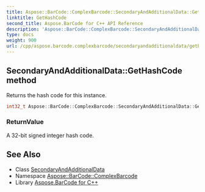 ```yaml
---
title: Aspose::BarCode::ComplexBarcode::SecondaryAndAdditionalData::GetHashCode method
linktitle: GetHashCode
second_title: Aspose.BarCode for C++ API Reference
description: 'Aspose::BarCode::ComplexBarcode::SecondaryAndAdditionalData::GetHashCode method. Returns the hash code for this instance in C++.'
type: docs
weight: 900
url: /cpp/aspose.barcode.complexbarcode/secondaryandadditionaldata/gethashcode/
---
```

## SecondaryAndAdditionalData::GetHashCode method


Returns the hash code for this instance.

```cpp
int32_t Aspose::BarCode::ComplexBarcode::SecondaryAndAdditionalData::GetHashCode() const override
```


### ReturnValue

A 32-bit signed integer hash code.

## See Also

* Class [SecondaryAndAdditionalData](../)
* Namespace [Aspose::BarCode::ComplexBarcode](../../)
* Library [Aspose.BarCode for C++](../../../)
